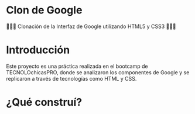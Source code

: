 # Clon de Google
👩🏽‍💻 Clonación de la Interfaz de Google utilizando HTML5 y CSS3 👩🏽‍💻
# Introducción
Este proyecto es una práctica realizada en el bootcamp de TECNOLOchicasPRO, donde se analizaron los componentes de Google y se replicaron a través de tecnologías como HTML y CSS.
# ¿Qué construí?



